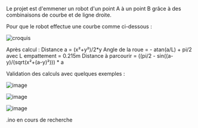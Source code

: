 Le projet est d'emmener un robot d'un point A à un point B grâce à des combinaisons de courbe et de ligne droite.

Pour que le robot effectue une courbe comme ci-dessous :

![croquis](https://github.com/fpalaric/RobotRoulant/assets/36034881/342cbd68-2b4f-46f5-9b8f-37dc5af9ad8f)


Après calcul : 
Distance a = (x²+y²)/2*y
Angle de la roue = - atan(a/L) + pi/2 avec L empattement = 0.215m
Distance à parcourir = ((pi/2 - sin((a-y)/(sqrt(x²+(a-y)²))) * a

Validation des calculs avec quelques exemples :

![image](https://github.com/fpalaric/RobotRoulant/assets/36034881/419d4b4a-9475-4718-a995-409c77800c21)

![image](https://github.com/fpalaric/RobotRoulant/assets/36034881/0a75e4d4-2af1-4bdc-b51c-b34b7c92ec9a)

![image](https://github.com/fpalaric/RobotRoulant/assets/36034881/15476558-2578-49e2-a3cf-b919f0bfda8d)


.ino en cours de recherche
